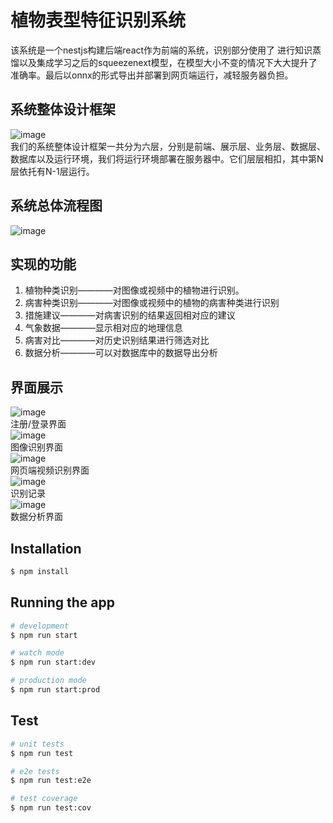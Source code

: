 # 植物表型特征识别系统
该系统是一个nestjs构建后端react作为前端的系统，识别部分使用了 进行知识蒸馏以及集成学习之后的squeezenext模型，在模型大小不变的情况下大大提升了准确率。最后以onnx的形式导出并部署到网页端运行，减轻服务器负担。
## 系统整体设计框架
![image](https://github.com/showarp/Plantldentification-server/assets/59379571/bac34e80-e20e-4e40-adac-a34d2eaf7044)  
我们的系统整体设计框架一共分为六层，分别是前端、展示层、业务层、数据层、数据库以及运行环境，我们将运行环境部署在服务器中。它们层层相扣，其中第N层依托有N-1层运行。

## 系统总体流程图
![image](https://github.com/showarp/Plantldentification-server/assets/59379571/e09f7413-91cc-479e-befc-fd801658a80e)  
## 实现的功能
1. 植物种类识别————对图像或视频中的植物进行识别。
2. 病害种类识别————对图像或视频中的植物的病害种类进行识别
3. 措施建议————对病害识别的结果返回相对应的建议
4. 气象数据————显示相对应的地理信息
5. 病害对比————对历史识别结果进行筛选对比
6. 数据分析————可以对数据库中的数据导出分析
## 界面展示
![image](https://github.com/showarp/Plantldentification-server/assets/59379571/6ca1a750-729e-47e6-a3b0-85a880ff685f)  
注册/登录界面  
![image](https://github.com/showarp/Plantldentification-server/assets/59379571/7684edac-3cad-412b-988d-2bb4f7856085)  
图像识别界面  
![image](https://github.com/showarp/Plantldentification-server/assets/59379571/e4ea58dd-6bde-4975-a1bf-41fa8423bb5c)  
网页端视频识别界面  
![image](https://github.com/showarp/Plantldentification-server/assets/59379571/a8617721-f70f-4c44-9d17-1cab221190a1)  
识别记录  
![image](https://github.com/showarp/Plantldentification-server/assets/59379571/d49e5455-da65-49ca-8c9b-07f069a410c9)  
数据分析界面  



## Installation

```bash
$ npm install
```

## Running the app

```bash
# development
$ npm run start

# watch mode
$ npm run start:dev

# production mode
$ npm run start:prod
```

## Test

```bash
# unit tests
$ npm run test

# e2e tests
$ npm run test:e2e

# test coverage
$ npm run test:cov
```

